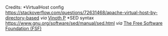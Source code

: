 Credits:
*VirtualHost config
https://stackoverflow.com/questions/72631468/apache-virtual-host-by-directory-based
_via_ [Vinoth P](https://stackoverflow.com/users/19344675/vinoth-p)
*SED syntax
https://www.gnu.org/software/sed/manual/sed.html
_via_ [The Free Software Foundation (FSF)](https://www.gnu.org/home.en.html#mission-statement)